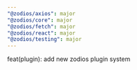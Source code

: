 ```yaml
---
"@zodios/axios": major
"@zodios/core": major
"@zodios/fetch": major
"@zodios/react": major
"@zodios/testing": major
---
```


feat(plugin): add new zodios plugin system
